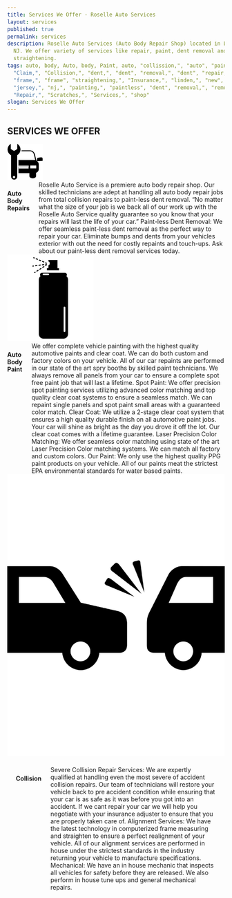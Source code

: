 ```yaml
---
title: Services We Offer - Roselle Auto Services
layout: services
published: true
permalink: services
description: Roselle Auto Services (Auto Body Repair Shop) located in Linden,
  NJ. We offer variety of services like repair, paint, dent removal and frame
  straightening.
tags: auto, body, Auto, body, Paint, auto, "collission,", "auto", "paint,",
  "Claim,", "Collision,", "dent,", "dent", "removal,", "dent", "repair,",
  "frame,", "frame", "straightening,", "Insurance,", "linden,", "new",
  "jersey,", "nj,", "painting,", "paintless", "dent", "removal,", "removal,",
  "Repair,", "Scratches,", "Services,", "shop"
slogan: Services We Offer
---
```


## SERVICES WE OFFER
<div class="container">
<div class="row">
	<div class="one column">
		<img class="repair_icon" src="/assets/icons/repair.svg" />
	</div>
	<div class="ten columns">
		<h4>Auto Body Repairs</h4>
Roselle Auto Service is a premiere auto body repair shop. Our skilled technicians are adept at handling all auto body repair jobs from total collision repairs to paint-less dent removal.
“No matter what the size of your job is we back all of our work up with the Roselle Auto Service quality guarantee so you know that your repairs will last the life of your car.”
Paint-less Dent Removal: We offer seamless paint-less dent removal as the perfect way to repair your car. Eliminate bumps and dents from your vehicles exterior with out the need for costly repaints and touch-ups. Ask about our paint-less dent removal services today.
	</div>
</div>
<div class="row">
	<div class="one column">
		<img class="spray_icon" src="/assets/icons/spray.svg" />
	</div>
	<div class="ten columns">
		<h4>Auto Body Paint</h4>
We offer complete vehicle painting with the highest quality automotive paints and clear coat. We can do both custom and factory colors on your vehicle. All of our car repaints are performed in our state of the art spry booths by skilled paint technicians. We always remove all panels from your car to ensure a complete spot free paint job that will last a lifetime.
Spot Paint: We offer precision spot painting services utilizing advanced color matching and top quality clear coat systems to ensure a seamless match. We can repaint single panels and spot paint small areas with a guaranteed color match.
Clear Coat: We utilize a 2-stage clear coat system that ensures a high quality durable finish on all automotive paint jobs. Your car will shine as bright as the day you drove it off the lot. Our clear coat comes with a lifetime guarantee.
Laser Precision Color Matching: We offer seamless color matching using state of the art Laser Precision Color matching systems. We can match all factory and custom colors.
Our Paint: We only use the highest quality PPG paint products on your vehicle. All of our paints meat the strictest EPA environmental standards for water based paints.
	</div>
</div>
<div class="row">
<div class="one column">
	<img class="collision_icon" src="/assets/icons/collision.svg" />
</div>
<div class="ten columns"  style="padding: 20px;">
	<h4>Collision</h4>
Severe Collision Repair Services: We are expertly qualified at handling even the most severe of accident collision repairs. Our team of technicians will restore your vehicle back to pre accident condition while ensuring that your car is as safe as it was before you got into an accident. If we cant repair your car we will help you negotiate with your insurance adjuster to ensure that you are properly taken care of.
Alignment Services: We have the latest technology in computerized frame measuring and straighten to ensure a perfect realignment of your vehicle. All of our alignment services are performed in house under the strictest standards in the industry returning your vehicle to manufacture specifications.
Mechanical: We have an in house mechanic that inspects all vehicles for safety before they are released. We also perform in house tune ups and general mechanical repairs.
	</div>
	</div>
</div>
